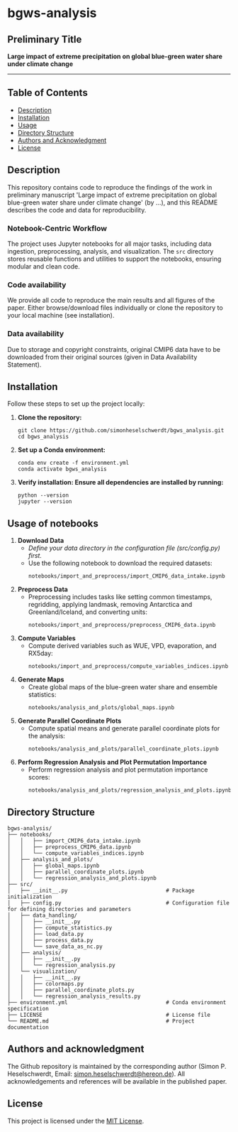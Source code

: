 # **bgws-analysis**

## **Preliminary Title**
**Large impact of extreme precipitation on global blue-green water share under climate change**

---

## Table of Contents

- [Description](#description)
- [Installation](#installation)
- [Usage](#usage)
- [Directory Structure](#directory-structure)
- [Authors and Acknowledgment](#authors-and-acknowledgment)
- [License](#license)

## Description
This repository contains code to reproduce the findings of the work in preliminary manuscript 'Large impact of extreme precipitation on global blue-green water share under climate change' (by ...), and this README describes the code and data for reproducibility.

### **Notebook-Centric Workflow**
The project uses Jupyter notebooks for all major tasks, including data ingestion, preprocessing, analysis, and visualization. The `src` directory stores reusable functions and utilities to support the notebooks, ensuring modular and clean code.

### **Code availability**
We provide all code to reproduce the main results and all figures of the paper. Either browse/download files individually or clone the repository to your local machine (see installation). 

### **Data availability** 
Due to storage and copyright constraints, original CMIP6 data have to be downloaded from their original sources (given in Data Availability Statement).

## Installation

Follow these steps to set up the project locally:

1. **Clone the repository:**
   ```plaintext
   git clone https://github.com/simonheselschwerdt/bgws_analysis.git
   cd bgws_analysis
   ```
2. **Set up a Conda environment:**
   ```plaintext
   conda env create -f environment.yml
   conda activate bgws_analysis
   ```
3. **Verify installation: Ensure all dependencies are installed by running:**
   ```plaintext
   python --version
   jupyter --version
   ```
## Usage of notebooks

1. **Download Data**
   - *Define your data directory in the configuration file (src/config.py) first.*
   - Use the following notebook to download the required datasets:
     ```plaintext
     notebooks/import_and_preprocess/import_CMIP6_data_intake.ipynb
     ```
3. **Preprocess Data**
   - Preprocessing includes tasks like setting common timestamps, regridding, applying landmask, removing Antarctica and Greenland/Iceland, and converting units:
     ```plaintext
     notebooks/import_and_preprocess/preprocess_CMIP6_data.ipynb
     ```
4. **Compute Variables**
   - Compute derived variables such as WUE, VPD, evaporation, and RX5day:
     ```plaintext
     notebooks/import_and_preprocess/compute_variables_indices.ipynb
     ```
5. **Generate Maps**
   - Create global maps of the blue-green water share and ensemble statistics:
     ```plaintext 
     notebooks/analysis_and_plots/global_maps.ipynb
     ```
6. **Generate Parallel Coordinate Plots**
   - Compute spatial means and generate parallel coordinate plots for the analysis:
     ```plaintext
     notebooks/analysis_and_plots/parallel_coordinate_plots.ipynb
     ```
8. **Perform Regression Analysis and Plot Permutation Importance**
   - Perform regression analysis and plot permutation importance scores:
     ```plaintext
     notebooks/analysis_and_plots/regression_analysis_and_plots.ipynb
     ```

## Directory Structure

```plaintext
bgws-analysis/
├── notebooks/                                      
│   │   ├── import_CMIP6_data_intake.ipynb            
│   │   ├── preprocess_CMIP6_data.ipynb
│   │   └── compute_variables_indices.ipynb
│   ├── analysis_and_plots/     
│   │   ├── global_maps.ipynb
│   │   ├── parallel_coordinate_plots.ipynb
│   │   └── regression_analysis_and_plots.ipynb
├── src/                                            
│   ├── __init__.py                               # Package initialization
│   ├── config.py                                 # Configuration file for defining directories and parameters
│   ├── data_handling/
│   │   ├── __init__.py 
│   │   ├── compute_statistics.py        
│   │   ├── load_data.py
│   │   ├── process_data.py
│   │   └── save_data_as_nc.py
│   ├── analysis/        
│   │   ├── __init__.py 
│   │   └── regression_analysis.py
│   └── visualization/ 
│   │   ├── __init__.py 
│   │   ├── colormaps.py        
│   │   ├── parallel_coordinate_plots.py
│   │   └── regression_analysis_results.py
├── environment.yml                               # Conda environment specification
├── LICENSE                                       # License file
└── README.md                                     # Project documentation
```            

## Authors and acknowledgment
The Github repository is maintained by the corresponding author (Simon P. Heselschwerdt, Email: [simon.heselschwerdt@hereon.de](mailto:simon.heselschwerdt@hereon.de)). 
All acknowledgements and references will be available in the published paper.

## License
This project is licensed under the [MIT License](LICENSE).

